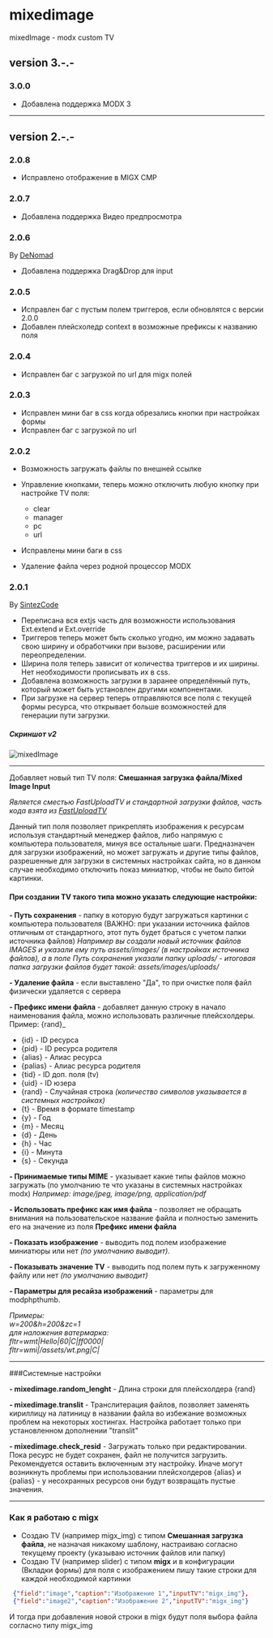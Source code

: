 # mixedimage

mixedImage - modx custom TV  


## version 3.-.-

### 3.0.0
 
* Добавлена поддержка MODX 3


-------------------------------------- 


## version 2.-.-

### 2.0.8
 
* Исправлено отображение в MIGX CMP


### 2.0.7
 
* Добавлена поддержка Видео предпросмотра 


### 2.0.6

By [DeNomad](https://github.com/DeNomad)
* Добавлена поддержка Drag&Drop для input 


### 2.0.5
 
* Исправлен баг с пустым полем триггеров, если обновлятся с версии 2.0.0
* Добавлен плейсхоледр context в возможные префиксы к названию поля


### 2.0.4 
 
* Исправлен баг с загрузкой по url для migx полей


### 2.0.3 

* Исправлен мини баг в css когда обрезались кнопки при настройках формы
* Исправлен баг с загрузкой по url


### 2.0.2
  
* Возможность загружать файлы по внешней ссылке
* Управление кнопками, теперь можно отключить любую кнопку при настройке TV поля:
  - clear
  - manager
  - pc
  - url

* Исправлены мини баги в css
* Удаление файла через родной процессор MODX


### 2.0.1

By [SintezCode](https://github.com/SintezCode) 
* Переписана вся extjs часть для возможности использования Ext.extend и Ext.override
* Триггеров теперь может быть сколько угодно, им можно задавать свою ширину и обработчики при вызове, расширении или переопределении.
* Ширина поля теперь зависит от количества триггеров и их ширины. Нет необходимости прописывать их в css.
* Добавлена возможность загрузки в заранее определённый путь, который может быть установлен другими компонентами.
* При загрузке на сервер теперь отправляются все поля с текущей формы ресурса, что открывает больше возможностей для генерации пути загрузки.


##### Скриншот v2
![mixedImage](mixedimage2.png) 

-------------------------------------- 

Добавляет новый тип TV поля: **Смешанная загрузка файла/Mixed Image Input**

*Является сместью FastUploadTV и стандартной загрузки файлов, часть кода взята из [FastUploadTV](https://github.com/promo360/fastuploadtv)*

Данный тип поля позволяет прикреплять изображения к ресурсам используя стандартный менеджер файлов, либо напрямую с компьютера пользователя, минуя все остальные шаги.
Предназначен для загрузки изображений, но может загружать и другие типы файлов, разрешенные для загрузки в системных настройках сайта, но в данном случае необходимо отключить показ миниатюр, чтобы не было битой картинки.

#### При создании TV такого типа можно указать следующие настройки: 

**- Путь сохранения** - папку в которую будут загружаться картинки с компьютера пользователя (ВАЖНО: при указании источника файлов отличным от стандартного, этот путь будет браться с учетом папки источника файлов)
*Например вы создали новый источник файлов IMAGES и указали ему путь assets/images/ (в настройках источника файлов), а в поле Путь сохранения указали папку uploads/ - итоговая папка загрузки файлов будет такой: assets/images/uploads/*

**- Удаление файла** - если выставлено "Да", то при очистке поля файл физически удаляется с сервера

**- Префикс имени файла** - добавляет данную строку в начало наименования файла, можно использовать различные плейсхолдеры. Пример: {rand}_

* {id} - ID ресурса
* {pid} - ID ресурса родителя
* {alias} - Алиас ресурса
* {palias} - Алиас ресурса родителя
* {tid} - ID доп. поля (tv)
* {uid} - ID юзера
* {rand} - Случайная строка *(количество символов указывается в системных настройках)*
* {t} - Время в формате timestamp
* {y} - Год
* {m} - Месяц
* {d} - День
* {h} - Час
* {i} - Минута
* {s} - Секунда

**- Принимаемые типы MIME** - указывает какие типы файлов можно загружать (по умолчанию те что указаны в системных настройках modx)
*Например: image/jpeg, image/png, application/pdf*

**- Использовать префикс как имя файла** - позволяет не обращать внимания на пользовательское название файла и полностью заменить его на значение из поля **Префикс имени файла**

**- Показать изображение** - выводить под полем изображение миниатюры или нет *(по умолчанию выводит)*. 

**- Показывать значение TV** - выводить под полем путь к загруженному файлу или нет *(по умолчанию выводит)*

**- Параметры для ресайза изображений** - параметры для modphpthumb.

*Примеры: <br>
w=200&h=200&zc=1   <br>
для наложения ватермарка:   <br>
fltr=wmt|Hello|60|C|ff0000|   <br>
fltr=wmi|/assets/wt.png|C|   <br>*

------


###Системные настройки

**- mixedimage.random_lenght** - Длина строки для плейсхолдера {rand} 

**- mixedimage.translit** - Транслитерация файлов, позволяет заменять кириллицу на латиницу в названии файла во избежание возможных проблем на некоторых хостингах. Настройка работает только при установленном дополнении "translit"

**- mixedimage.check_resid** - Загружать только при редактировании. Пока ресурс не будет сохранен, файл не получится загрузить. Рекомендуется оставить включенным эту настройку. Иначе могут возникнуть проблемы при использовании плейсхолдеров {alias} и {palias} - у несохранных ресурсов они будут возвращать пустые значения.


--------------------------------------

### Как я работаю с migx 

* Создаю TV (например migx_img) с типом **Смешанная загрузка файла**, не назначая никакому шаблону, настраиваю согласно текущему проекту (указываю источник файлов или папку) 
* Создаю TV (например slider) с типом **migx** и в конфигурации (Вкладки формы) для поля с изображением пишу такие строки для каждой необходимой картинки

```json
 {"field":"image","caption":"Изображение 1","inputTV":"migx_img"},
 {"field":"image2","caption":"Изображение 2","inputTV":"migx_img"}
```

И тогда при добавления новой строки в migx будут поля выбора файла согласно типу migx_img